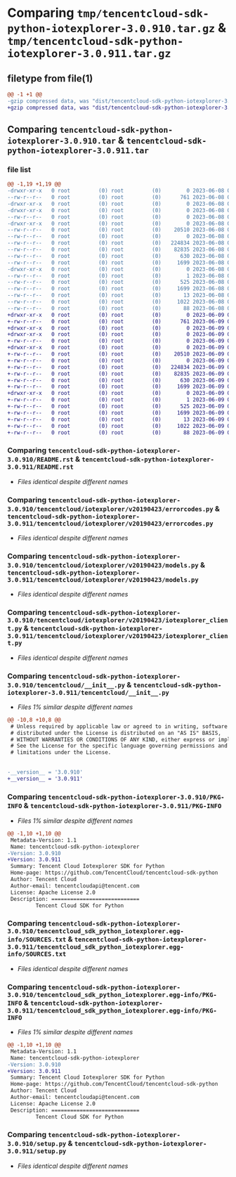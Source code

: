# Comparing `tmp/tencentcloud-sdk-python-iotexplorer-3.0.910.tar.gz` & `tmp/tencentcloud-sdk-python-iotexplorer-3.0.911.tar.gz`

## filetype from file(1)

```diff
@@ -1 +1 @@
-gzip compressed data, was "dist/tencentcloud-sdk-python-iotexplorer-3.0.910.tar", last modified: Thu Jun  8 09:13:16 2023, max compression
+gzip compressed data, was "dist/tencentcloud-sdk-python-iotexplorer-3.0.911.tar", last modified: Fri Jun  9 02:21:27 2023, max compression
```

## Comparing `tencentcloud-sdk-python-iotexplorer-3.0.910.tar` & `tencentcloud-sdk-python-iotexplorer-3.0.911.tar`

### file list

```diff
@@ -1,19 +1,19 @@
-drwxr-xr-x   0 root         (0) root         (0)        0 2023-06-08 09:13:16.000000 tencentcloud-sdk-python-iotexplorer-3.0.910/
--rw-r--r--   0 root         (0) root         (0)      761 2023-06-08 09:13:16.000000 tencentcloud-sdk-python-iotexplorer-3.0.910/README.rst
-drwxr-xr-x   0 root         (0) root         (0)        0 2023-06-08 09:13:16.000000 tencentcloud-sdk-python-iotexplorer-3.0.910/tencentcloud/
-drwxr-xr-x   0 root         (0) root         (0)        0 2023-06-08 09:13:16.000000 tencentcloud-sdk-python-iotexplorer-3.0.910/tencentcloud/iotexplorer/
--rw-r--r--   0 root         (0) root         (0)        0 2023-06-08 09:13:16.000000 tencentcloud-sdk-python-iotexplorer-3.0.910/tencentcloud/iotexplorer/__init__.py
-drwxr-xr-x   0 root         (0) root         (0)        0 2023-06-08 09:13:16.000000 tencentcloud-sdk-python-iotexplorer-3.0.910/tencentcloud/iotexplorer/v20190423/
--rw-r--r--   0 root         (0) root         (0)    20510 2023-06-08 09:13:16.000000 tencentcloud-sdk-python-iotexplorer-3.0.910/tencentcloud/iotexplorer/v20190423/errorcodes.py
--rw-r--r--   0 root         (0) root         (0)        0 2023-06-08 09:13:16.000000 tencentcloud-sdk-python-iotexplorer-3.0.910/tencentcloud/iotexplorer/v20190423/__init__.py
--rw-r--r--   0 root         (0) root         (0)   224834 2023-06-08 09:13:16.000000 tencentcloud-sdk-python-iotexplorer-3.0.910/tencentcloud/iotexplorer/v20190423/models.py
--rw-r--r--   0 root         (0) root         (0)    82835 2023-06-08 09:13:16.000000 tencentcloud-sdk-python-iotexplorer-3.0.910/tencentcloud/iotexplorer/v20190423/iotexplorer_client.py
--rw-r--r--   0 root         (0) root         (0)      630 2023-06-08 09:13:16.000000 tencentcloud-sdk-python-iotexplorer-3.0.910/tencentcloud/__init__.py
--rw-r--r--   0 root         (0) root         (0)     1699 2023-06-08 09:13:16.000000 tencentcloud-sdk-python-iotexplorer-3.0.910/PKG-INFO
-drwxr-xr-x   0 root         (0) root         (0)        0 2023-06-08 09:13:16.000000 tencentcloud-sdk-python-iotexplorer-3.0.910/tencentcloud_sdk_python_iotexplorer.egg-info/
--rw-r--r--   0 root         (0) root         (0)        1 2023-06-08 09:13:16.000000 tencentcloud-sdk-python-iotexplorer-3.0.910/tencentcloud_sdk_python_iotexplorer.egg-info/dependency_links.txt
--rw-r--r--   0 root         (0) root         (0)      525 2023-06-08 09:13:16.000000 tencentcloud-sdk-python-iotexplorer-3.0.910/tencentcloud_sdk_python_iotexplorer.egg-info/SOURCES.txt
--rw-r--r--   0 root         (0) root         (0)     1699 2023-06-08 09:13:16.000000 tencentcloud-sdk-python-iotexplorer-3.0.910/tencentcloud_sdk_python_iotexplorer.egg-info/PKG-INFO
--rw-r--r--   0 root         (0) root         (0)       13 2023-06-08 09:13:16.000000 tencentcloud-sdk-python-iotexplorer-3.0.910/tencentcloud_sdk_python_iotexplorer.egg-info/top_level.txt
--rw-r--r--   0 root         (0) root         (0)     1022 2023-06-08 09:13:16.000000 tencentcloud-sdk-python-iotexplorer-3.0.910/setup.py
--rw-r--r--   0 root         (0) root         (0)       88 2023-06-08 09:13:16.000000 tencentcloud-sdk-python-iotexplorer-3.0.910/setup.cfg
+drwxr-xr-x   0 root         (0) root         (0)        0 2023-06-09 02:21:27.000000 tencentcloud-sdk-python-iotexplorer-3.0.911/
+-rw-r--r--   0 root         (0) root         (0)      761 2023-06-09 02:21:27.000000 tencentcloud-sdk-python-iotexplorer-3.0.911/README.rst
+drwxr-xr-x   0 root         (0) root         (0)        0 2023-06-09 02:21:27.000000 tencentcloud-sdk-python-iotexplorer-3.0.911/tencentcloud/
+drwxr-xr-x   0 root         (0) root         (0)        0 2023-06-09 02:21:27.000000 tencentcloud-sdk-python-iotexplorer-3.0.911/tencentcloud/iotexplorer/
+-rw-r--r--   0 root         (0) root         (0)        0 2023-06-09 02:21:27.000000 tencentcloud-sdk-python-iotexplorer-3.0.911/tencentcloud/iotexplorer/__init__.py
+drwxr-xr-x   0 root         (0) root         (0)        0 2023-06-09 02:21:27.000000 tencentcloud-sdk-python-iotexplorer-3.0.911/tencentcloud/iotexplorer/v20190423/
+-rw-r--r--   0 root         (0) root         (0)    20510 2023-06-09 02:21:27.000000 tencentcloud-sdk-python-iotexplorer-3.0.911/tencentcloud/iotexplorer/v20190423/errorcodes.py
+-rw-r--r--   0 root         (0) root         (0)        0 2023-06-09 02:21:27.000000 tencentcloud-sdk-python-iotexplorer-3.0.911/tencentcloud/iotexplorer/v20190423/__init__.py
+-rw-r--r--   0 root         (0) root         (0)   224834 2023-06-09 02:21:27.000000 tencentcloud-sdk-python-iotexplorer-3.0.911/tencentcloud/iotexplorer/v20190423/models.py
+-rw-r--r--   0 root         (0) root         (0)    82835 2023-06-09 02:21:27.000000 tencentcloud-sdk-python-iotexplorer-3.0.911/tencentcloud/iotexplorer/v20190423/iotexplorer_client.py
+-rw-r--r--   0 root         (0) root         (0)      630 2023-06-09 02:21:27.000000 tencentcloud-sdk-python-iotexplorer-3.0.911/tencentcloud/__init__.py
+-rw-r--r--   0 root         (0) root         (0)     1699 2023-06-09 02:21:27.000000 tencentcloud-sdk-python-iotexplorer-3.0.911/PKG-INFO
+drwxr-xr-x   0 root         (0) root         (0)        0 2023-06-09 02:21:27.000000 tencentcloud-sdk-python-iotexplorer-3.0.911/tencentcloud_sdk_python_iotexplorer.egg-info/
+-rw-r--r--   0 root         (0) root         (0)        1 2023-06-09 02:21:27.000000 tencentcloud-sdk-python-iotexplorer-3.0.911/tencentcloud_sdk_python_iotexplorer.egg-info/dependency_links.txt
+-rw-r--r--   0 root         (0) root         (0)      525 2023-06-09 02:21:27.000000 tencentcloud-sdk-python-iotexplorer-3.0.911/tencentcloud_sdk_python_iotexplorer.egg-info/SOURCES.txt
+-rw-r--r--   0 root         (0) root         (0)     1699 2023-06-09 02:21:27.000000 tencentcloud-sdk-python-iotexplorer-3.0.911/tencentcloud_sdk_python_iotexplorer.egg-info/PKG-INFO
+-rw-r--r--   0 root         (0) root         (0)       13 2023-06-09 02:21:27.000000 tencentcloud-sdk-python-iotexplorer-3.0.911/tencentcloud_sdk_python_iotexplorer.egg-info/top_level.txt
+-rw-r--r--   0 root         (0) root         (0)     1022 2023-06-09 02:21:27.000000 tencentcloud-sdk-python-iotexplorer-3.0.911/setup.py
+-rw-r--r--   0 root         (0) root         (0)       88 2023-06-09 02:21:27.000000 tencentcloud-sdk-python-iotexplorer-3.0.911/setup.cfg
```

### Comparing `tencentcloud-sdk-python-iotexplorer-3.0.910/README.rst` & `tencentcloud-sdk-python-iotexplorer-3.0.911/README.rst`

 * *Files identical despite different names*

### Comparing `tencentcloud-sdk-python-iotexplorer-3.0.910/tencentcloud/iotexplorer/v20190423/errorcodes.py` & `tencentcloud-sdk-python-iotexplorer-3.0.911/tencentcloud/iotexplorer/v20190423/errorcodes.py`

 * *Files identical despite different names*

### Comparing `tencentcloud-sdk-python-iotexplorer-3.0.910/tencentcloud/iotexplorer/v20190423/models.py` & `tencentcloud-sdk-python-iotexplorer-3.0.911/tencentcloud/iotexplorer/v20190423/models.py`

 * *Files identical despite different names*

### Comparing `tencentcloud-sdk-python-iotexplorer-3.0.910/tencentcloud/iotexplorer/v20190423/iotexplorer_client.py` & `tencentcloud-sdk-python-iotexplorer-3.0.911/tencentcloud/iotexplorer/v20190423/iotexplorer_client.py`

 * *Files identical despite different names*

### Comparing `tencentcloud-sdk-python-iotexplorer-3.0.910/tencentcloud/__init__.py` & `tencentcloud-sdk-python-iotexplorer-3.0.911/tencentcloud/__init__.py`

 * *Files 1% similar despite different names*

```diff
@@ -10,8 +10,8 @@
 # Unless required by applicable law or agreed to in writing, software
 # distributed under the License is distributed on an "AS IS" BASIS,
 # WITHOUT WARRANTIES OR CONDITIONS OF ANY KIND, either express or implied.
 # See the License for the specific language governing permissions and
 # limitations under the License.
 
 
-__version__ = '3.0.910'
+__version__ = '3.0.911'
```

### Comparing `tencentcloud-sdk-python-iotexplorer-3.0.910/PKG-INFO` & `tencentcloud-sdk-python-iotexplorer-3.0.911/PKG-INFO`

 * *Files 1% similar despite different names*

```diff
@@ -1,10 +1,10 @@
 Metadata-Version: 1.1
 Name: tencentcloud-sdk-python-iotexplorer
-Version: 3.0.910
+Version: 3.0.911
 Summary: Tencent Cloud Iotexplorer SDK for Python
 Home-page: https://github.com/TencentCloud/tencentcloud-sdk-python
 Author: Tencent Cloud
 Author-email: tencentcloudapi@tencent.com
 License: Apache License 2.0
 Description: ============================
         Tencent Cloud SDK for Python
```

### Comparing `tencentcloud-sdk-python-iotexplorer-3.0.910/tencentcloud_sdk_python_iotexplorer.egg-info/SOURCES.txt` & `tencentcloud-sdk-python-iotexplorer-3.0.911/tencentcloud_sdk_python_iotexplorer.egg-info/SOURCES.txt`

 * *Files identical despite different names*

### Comparing `tencentcloud-sdk-python-iotexplorer-3.0.910/tencentcloud_sdk_python_iotexplorer.egg-info/PKG-INFO` & `tencentcloud-sdk-python-iotexplorer-3.0.911/tencentcloud_sdk_python_iotexplorer.egg-info/PKG-INFO`

 * *Files 1% similar despite different names*

```diff
@@ -1,10 +1,10 @@
 Metadata-Version: 1.1
 Name: tencentcloud-sdk-python-iotexplorer
-Version: 3.0.910
+Version: 3.0.911
 Summary: Tencent Cloud Iotexplorer SDK for Python
 Home-page: https://github.com/TencentCloud/tencentcloud-sdk-python
 Author: Tencent Cloud
 Author-email: tencentcloudapi@tencent.com
 License: Apache License 2.0
 Description: ============================
         Tencent Cloud SDK for Python
```

### Comparing `tencentcloud-sdk-python-iotexplorer-3.0.910/setup.py` & `tencentcloud-sdk-python-iotexplorer-3.0.911/setup.py`

 * *Files identical despite different names*

